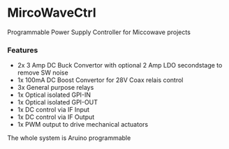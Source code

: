 # MircoWaveCtrl

Programmable Power Supply Controller for Miccowave projects

### Features

- 2x 3 Amp DC Buck Convertor with optional 2 Amp LDO secondstage
   to remove SW noise
- 1x 100mA DC Boost Convertor for 28V Coax relais control
- 3x General purpose relays 
- 1x Optical isolated GPI-IN
- 1x Optical isolated GPI-OUT
- 1x DC control via IF Input
- 1x DC control via IF Output
- 1x PWM output to drive mechanical actuators

The whole system is Aruino programmable 
